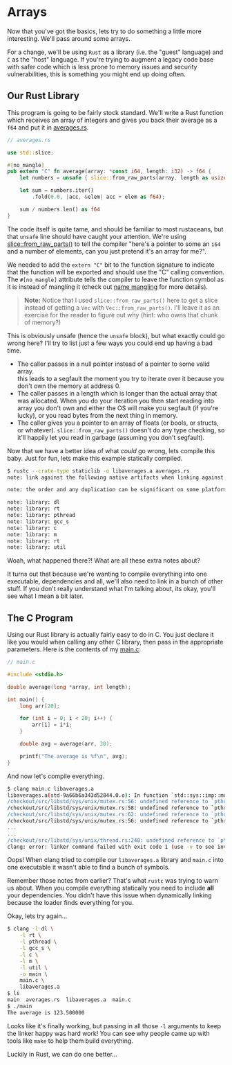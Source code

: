 # Arrays 

Now that you've got the basics, lets try to do something a little more 
interesting. We'll pass around some arrays.

For a change, we'll be using `Rust` as a library (i.e. the "guest" language) and 
`C` as the "host" language. If you're trying to augment a legacy code base with 
safer code which is less prone to memory issues and security vulnerabilities, 
this is something you might end up doing often.


## Our Rust Library

This program is going to be fairly stock standard. We'll write a Rust function 
which receives an array of integers and gives you back their average as a `f64`
and put it in [averages.rs](./arrays/averages.rs).

```rust
// averages.rs

use std::slice;

#[no_mangle]
pub extern "C" fn average(array: *const i64, length: i32) -> f64 {
    let numbers = unsafe { slice::from_raw_parts(array, length as usize) };

    let sum = numbers.iter()
        .fold(0.0, |acc, &elem| acc + elem as f64);

    sum / numbers.len() as f64
}
```

The code itself is quite tame, and should be familiar to most rustaceans, but
that `unsafe` line should have caught your attention. We're using 
[slice::from_raw_parts()][from-raw-parts] to tell the compiler "here's a pointer
to some an `i64` and a number of elements, can you just pretend it's an array 
for me?". 

We needed to add the `extern "C"` bit to the function signature to indicate 
that the function will be exported and should use the "C" calling convention. 
The `#[no_mangle]` attribute tells the compiler to leave the function symbol as 
it is instead of mangling it (check out [name mangling][mangling] for more 
details).

> **Note:** Notice that I used `slice::from_raw_parts()` here to get a slice 
> instead of getting a `Vec` with `Vec::from_raw_parts()`. I'll leave it as an
> exercise for the reader to figure out why (hint: who owns that chunk of 
> memory?)

This is obviously unsafe (hence the `unsafe` block), but what exactly could go
wrong here? I'll try to list just a few ways you could end up having a bad 
time.

* The caller passes in a null pointer instead of a pointer to some valid array.  
  this leads to a segfault the moment you try to iterate over it because you
  don't own the memory at address 0.
* The caller passes in a length which is longer than the actual array that was 
  allocated. When you do your iteration you then start reading into array you
  don't own and either the OS will make you segfault (if you're lucky), or you
  read bytes from the next thing in memory.
* The caller gives you a pointer to an array of floats (or bools, or structs, 
  or whatever). `slice::from_raw_parts()` doesn't do any type checking, so it'll
  happily let you read in garbage (assuming you don't segfault).


Now that we have a better idea of what *could* go wrong, lets compile this baby.
Just for fun, lets make this example statically compiled.

```bash
$ rustc --crate-type staticlib -o libaverages.a averages.rs
note: link against the following native artifacts when linking against this static library

note: the order and any duplication can be significant on some platforms, and so may need to be preserved

note: library: dl
note: library: rt
note: library: pthread
note: library: gcc_s
note: library: c
note: library: m
note: library: rt
note: library: util
```

Woah, what happened there?! What are all these extra notes about?

It turns out that because we're wanting to compile everything into one 
executable, dependencies and all, we'll also need to link in a bunch of other 
stuff. If you don't really understand what I'm talking about, its okay, you'll
see what I mean a bit later.


## The C Program

Using our Rust library is actually fairly easy to do in C. You just declare it
like you would when calling any other C library, then pass in the appropriate
parameters. Here is the contents of my [main.c](./arrays/main.c):

```c
// main.c

#include <stdio.h>

double average(long *array, int length);

int main() {
    long arr[20];

    for (int i = 0; i < 20; i++) {
        arr[i] = i*i;
    }

    double avg = average(arr, 20);

    printf("The average is %f\n", avg);
}
```

And now let's compile everything.

```bash
$ clang main.c libaverages.a
libaverages.a(std-9a66b6a343d52844.0.o): In function `std::sys::imp::mutex::{{impl}}::init':
/checkout/src/libstd/sys/unix/mutex.rs:56: undefined reference to `pthread_mutexattr_init'
/checkout/src/libstd/sys/unix/mutex.rs:58: undefined reference to `pthread_mutexattr_settype'
/checkout/src/libstd/sys/unix/mutex.rs:62: undefined reference to `pthread_mutexattr_destroy'
/checkout/src/libstd/sys/unix/mutex.rs:56: undefined reference to `pthread_mutexattr_init'
...
...
/checkout/src/libstd/sys/unix/thread.rs:240: undefined reference to `pthread_attr_getstack'
clang: error: linker command failed with exit code 1 (use -v to see invocation)
```

Oops! When clang tried to compile our `libaverages.a` library and `main.c` into 
one executable it wasn't able to find a bunch of symbols. 

Remember those notes from earlier? That's what `rustc` was trying to warn us 
about. When you compile everything statically you need to include **all** your 
dependencies. You didn't have this issue when dynamically linking because the 
loader finds everything for you.

Okay, lets try again...

```bash
$ clang -l dl \
    -l rt \
    -l pthread \
    -l gcc_s \
    -l c \
    -l m \
    -l util \
    -o main \
    main.c \
    libaverages.a
$ ls 
main  averages.rs  libaverages.a  main.c  
$ ./main
The average is 123.500000
```

Looks like it's finally working, but passing in all those `-l` arguments to 
keep the linker happy was hard work! You can see why people came up with tools
like `make` to help them build everything. 

Luckily in Rust, we can do one better...


[from-raw-parts]: https://doc.rust-lang.org/nightly/std/slice/fn.from_raw_parts.html
[mangling]: https://en.wikipedia.org/wiki/Name_mangling
